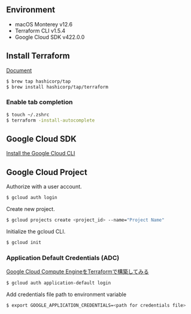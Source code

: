 ## Environment
- macOS Monterey v12.6
- Terraform CLI v1.5.4
- Google Cloud SDK v422.0.0

## Install Terraform
[Document](https://developer.hashicorp.com/terraform/tutorials/aws-get-started/install-cli)

```bash
$ brew tap hashicorp/tap
$ brew install hashicorp/tap/terraform
```

### Enable tab completion
```bash
$ touch ~/.zshrc
$ terraform -install-autocomplete
```

## Google Cloud SDK
[Install the Google Cloud CLI](https://cloud.google.com/sdk/docs/install-sdk)

## Google Cloud Project

Authorize with a user account.

```bash
$ gcloud auth login
```

Create new project.

```bash
$ gcloud projects create <project_id> --name="Project Name"
```

Initialize the gcloud CLI.

```bash
$ gcloud init
```

### Application Default Credentials (ADC)

[Google Cloud Compute EngineをTerraformで構築してみる](https://dev.classmethod.jp/articles/google-cloud-advent-calendar-2021-18-terraform/)

```bash
$ gcloud auth application-default login
```

Add credentials file path to environment variable

```bash
$ export GOOGLE_APPLICATION_CREDENTIALS=<path for credentials file>
```